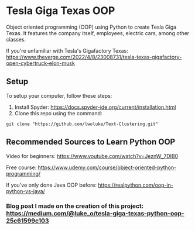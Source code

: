 # Tesla Giga Texas OOP
Object oriented programming (OOP) using Python to create Tesla Giga Texas. It features the company itself, employees, electric cars, among other classes.

If you're unfamiliar with Tesla's Gigafactory Texas: https://www.theverge.com/2022/4/8/23008731/tesla-texas-gigafactory-open-cybertruck-elon-musk

## Setup
To setup your computer, follow these steps:

1) Install Spyder: https://docs.spyder-ide.org/current/installation.html
2) Clone this repo using the command:
```
git clone "https://github.com/lwoluke/Text-Clustering.git"
```
## Recommended Sources to Learn Python OOP
Video for beginners: https://www.youtube.com/watch?v=JeznW_7DlB0

Free course: https://www.udemy.com/course/object-oriented-python-programming/

If you've only done Java OOP before: https://realpython.com/oop-in-python-vs-java/

### Blog post I made on the creation of this project: https://medium.com/@luke_o/tesla-giga-texas-python-oop-25c61599c103
